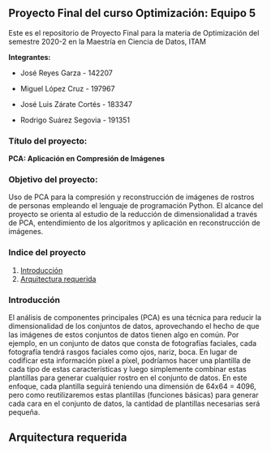
## Proyecto Final del curso Optimización: Equipo 5

Este es el repositorio de Proyecto Final para la materia de Optimización del semestre 2020-2 en la Maestría en Ciencia de Datos, ITAM

**Integrantes:**

* José Reyes Garza - 142207

* Miguel López Cruz - 197967

* José Luis Zárate Cortés - 183347

* Rodrigo Suárez Segovia - 191351

### Título del proyecto:

**PCA: Aplicación en Compresión de Imágenes**

### Objetivo del proyecto: 

Uso de PCA para la compresión y reconstrucción de imágenes de rostros de personas empleando el lenguaje de programación Python. El alcance del proyecto se orienta al estudio de la reducción de dimensionalidad a través de PCA, entendimiento de los algoritmos y aplicación en reconstrucción de imágenes.

### Indice del proyecto

1. [Introducción]()
2. [Arquitectura requerida]()

### Introducción

El análisis de componentes principales (PCA) es una técnica para reducir la dimensionalidad de los conjuntos de datos, aprovechando el hecho de que las imágenes de estos conjuntos de datos tienen algo en común. Por ejemplo, en un conjunto de datos que consta de fotografías faciales, cada fotografía tendrá rasgos faciales como ojos, nariz, boca. En lugar de codificar esta información píxel a píxel, podríamos hacer una plantilla de cada tipo de estas características y luego simplemente combinar estas plantillas para generar cualquier rostro en el conjunto de datos. En este enfoque, cada plantilla seguirá teniendo una dimensión de 64x64 = 4096, pero como reutilizaremos estas plantillas (funciones básicas) para generar cada cara en el conjunto de datos, la cantidad de plantillas necesarias será pequeña. 

## Arquitectura requerida 


